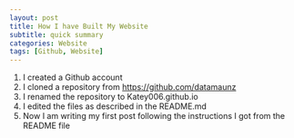 ```yaml
---
layout: post
title: How I have Built My Website
subtitle: quick summary
categories: Website
tags: [Github, Website]
---
```



1. I created a Github account
2. I cloned a repository from  https://github.com/datamaunz
3. I renamed the repository to Katey006.github.io
4. I edited the files as described in the README.md
5. Now I am writing my first post following the instructions I got from the README file
